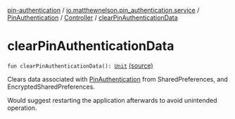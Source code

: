 [pin-authentication](../../../index.md) / [io.matthewnelson.pin_authentication.service](../../index.md) / [PinAuthentication](../index.md) / [Controller](index.md) / [clearPinAuthenticationData](./clear-pin-authentication-data.md)

# clearPinAuthenticationData

`fun clearPinAuthenticationData(): `[`Unit`](https://kotlinlang.org/api/latest/jvm/stdlib/kotlin/-unit/index.html) [(source)](https://github.com/05nelsonm/pin-authentication/blob/master/pin-authentication/src/main/java/io/matthewnelson/pin_authentication/service/PinAuthentication.kt#L501)

Clears data associated with [PinAuthentication](../index.md) from
SharedPreferences, and EncryptedSharedPreferences.

Would suggest restarting the application afterwards
to avoid unintended operation.

